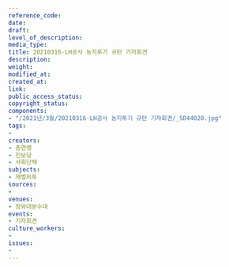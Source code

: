 ```yaml
---
reference_code: 
date: 
draft: 
level_of_description: 
media_type: 
title: 20210316-LH공사 농지투기 규탄 기자회견
description: 
weight: 
modified_at: 
created_at: 
link: 
public_access_status: 
copyright_status: 
components:
- "/2021년/3월/20210316-LH공사 농지투기 규탄 기자회견/_5D44020.jpg"
tags:
- 
creators:
- 총연맹
- 진보당
- 사회단체
subjects:
- 재벌외투
sources:
- 
venues:
- 청와대분수대
events:
- 기자회견
culture_workers:
- 
issues:
- 
---
```

